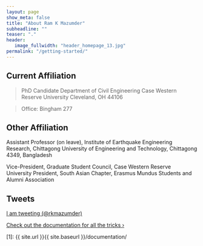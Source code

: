 ```yaml
---
layout: page
show_meta: false
title: "About Ram K Mazumder"
subheadline: ""
teaser: "."
header:
   image_fullwidth: "header_homepage_13.jpg"
permalink: "/getting-started/"
---
```

## Current Affiliation
> PhD Candidate
> Department of Civil Engineering
> Case Western Reserve University
> Cleveland, OH 44106

> Office: Bingham 277

## Other Affiliation
Assistant Professor (on leave),
Institute of Earthquake Engineering Research,
Chittagong University of Engineering and Technology,
Chittagong 4349, Bangladesh

Vice-President, Graduate Student Council, Case Western Reserve University
President, South Asian Chapter, Erasmus Mundus Students and Alumni Association

## Tweets
<p>
 <a class="twitter-timeline"
 href="https://twitter.com/rkmazumder"
 data-chrome="nofooter noborders transparent" data-tweet-limit="3">I am tweeting (@rkmazumder)</a>
 <script>
						!function(d, s, id) {
							var js, fjs = d.getElementsByTagName(s)[0], p = /^http:/
									.test(d.location) ? 'http' : 'https';
							if (!d.getElementById(id)) {
								js = d.createElement(s);
								js.id = id;
								js.src = p
										+ "://platform.twitter.com/widgets.js";
								fjs.parentNode.insertBefore(js, fjs);
							}
						}(document, "script", "twitter-wjs");
 </script>
</p>


<a class="radius button small" href="{{ site.url }}{{ site.baseurl }}/documentation/">Check out the documentation for all the tricks ›</a>


 [1]: {{ site.url }}{{ site.baseurl }}/documentation/
